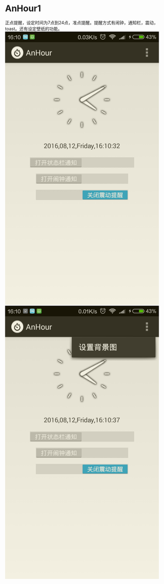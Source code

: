 # AnHour1
正点提醒，设定时间为7点到24点，准点提醒。提醒方式有闹钟，通知栏，震动，toast。还有设定壁纸的功能。
![Image text](https://github.com/kiritozzl/AnHour/blob/master/Screenshot_2016-08-12-16-10-32_com.example.an_hou.png)
![Image text](https://github.com/kiritozzl/AnHour/blob/master/Screenshot_2016-08-12-16-10-37_com.example.an_hou.png)
